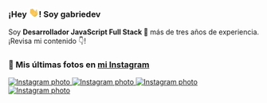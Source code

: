 <h3>¡Hey <img src="https://raw.githubusercontent.com/ABSphreak/ABSphreak/master/gifs/Hi.gif" width="20px" decondig="async">! Soy gabriedev</h3>

<p>Soy <strong>Desarrollador JavaScript Full Stack 🚀</strong> más de tres años de experiencia.<br />¡Revisa mi contenido 👇!</p>

### 📸 Mis últimas fotos en [mi Instagram](https://instagram.com/gabrie.dev)


<a href='https://instagram.com/p/C1UpuSGLQiG' target='_blank'>
  <img width='20%' src='https://instagram.fkiv3-1.fna.fbcdn.net/v/t51.2885-15/412513918_1325803934584302_4400498733289087214_n.jpg?stp=dst-jpg_e15&_nc_ht=instagram.fkiv3-1.fna.fbcdn.net&_nc_cat=106&_nc_ohc=UqrDTVV1wyMAX-VeWn3&edm=APU89FABAAAA&ccb=7-5&oh=00_AfB9q2MrjVrSPaOesZAZvOF1yl7xBVLN4BCNgRaRw9DYcQ&oe=65BF4A80&_nc_sid=bc0c2c' alt='Instagram photo' />
</a>
<a href='https://instagram.com/p/CzMY3lzxgmx' target='_blank'>
  <img width='20%' src='https://instagram.fkiv3-1.fna.fbcdn.net/v/t51.2885-15/398916226_819142863293745_2426123683154743297_n.webp?stp=dst-jpg_e35&_nc_ht=instagram.fkiv3-1.fna.fbcdn.net&_nc_cat=109&_nc_ohc=U7HzrISEKQYAX_7MTOE&edm=APU89FABAAAA&ccb=7-5&oh=00_AfBT2WiyfB6tY0_F93JQLlm5RHNsatmEGOra4EXSgtcWAw&oe=65BDDF69&_nc_sid=bc0c2c' alt='Instagram photo' />
</a>
<a href='https://instagram.com/p/CygbQv4uqxM' target='_blank'>
  <img width='20%' src='https://instagram.fkiv3-1.fna.fbcdn.net/v/t51.2885-15/391525959_236593062741789_5868561716480810596_n.webp?stp=dst-jpg_e35&_nc_ht=instagram.fkiv3-1.fna.fbcdn.net&_nc_cat=109&_nc_ohc=Zd0CRw2-kXIAX-c8zCt&edm=APU89FABAAAA&ccb=7-5&oh=00_AfD8wC8ZtM7zMzpwMYGQCiKl0r20jZfbC60pFLcJxOFSCg&oe=65BDEC25&_nc_sid=bc0c2c' alt='Instagram photo' />
</a>
<a href='https://instagram.com/p/CxTmOF6vN8M' target='_blank'>
  <img width='20%' src='https://instagram.fkiv3-1.fna.fbcdn.net/v/t51.2885-15/378565944_323878180141713_8920720304536029091_n.jpg?stp=dst-jpg_e15&_nc_ht=instagram.fkiv3-1.fna.fbcdn.net&_nc_cat=109&_nc_ohc=U8Olv8CO4WEAX92O6B8&edm=APU89FABAAAA&ccb=7-5&oh=00_AfBNafykOaQlQSB9ghCnHP2Lc3NitKjnIkMwq1BEONHq6A&oe=65BED898&_nc_sid=bc0c2c' alt='Instagram photo' />
</a>
